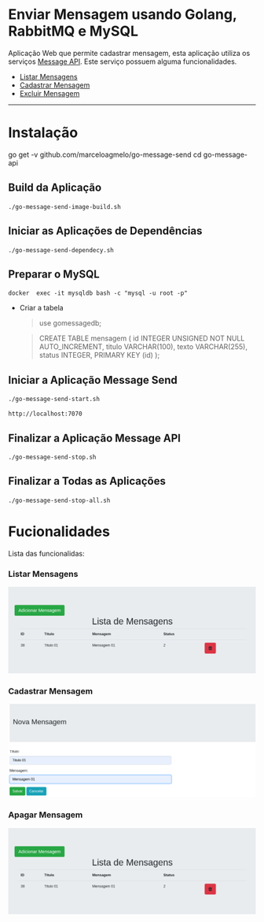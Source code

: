 # Enviar Mensagem usando Golang, RabbitMQ e MySQL

Aplicação Web que permite cadastrar mensagem, esta aplicação utiliza os serviços  [Message API](https://github.com/marceloagmelo/go-message-api). Este serviço possuem alguma funcionalidades.

- [Listar Mensagens](#listar-mensagens)
- [Cadastrar Mensagem](#enviar-mensagem)
- [Excluir Mensagem](#atualizar-mensagem)

----

# Instalação

go get -v github.com/marceloagmelo/go-message-send
cd go-message-api

## Build da Aplicação

```
./go-message-send-image-build.sh
```

## Iniciar as Aplicações de Dependências
```
./go-message-send-dependecy.sh
```

## Preparar o MySQL

```
docker  exec -it mysqldb bash -c "mysql -u root -p"
```
- Criar a tabela
	> use gomessagedb;
	
	> CREATE TABLE mensagem (
id INTEGER UNSIGNED NOT NULL AUTO_INCREMENT,
titulo VARCHAR(100), texto VARCHAR(255),
status INTEGER,
PRIMARY KEY (id)
);

## Iniciar a Aplicação Message Send
```
./go-message-send-start.sh
```
```
http://localhost:7070
```

## Finalizar a Aplicação Message API
```
./go-message-send-stop.sh
```

## Finalizar a Todas as Aplicações
```
./go-message-send-stop-all.sh
```

# Fucionalidades
Lista das funcionalidas:

### Listar Mensagens
![Listar Mensagens](https://github.com/marceloagmelo/go-message-send/blob/master/imagens/tela-listar-mensagens.png?raw=true)

### Cadastrar Mensagem
![Listar Mensagens](https://github.com/marceloagmelo/go-message-send/blob/master/imagens/tela-cadastrar-mensagem.png?raw=true)


### Apagar Mensagem
![Listar Mensagens](https://github.com/marceloagmelo/go-message-send/blob/master/imagens/tela-listar-mensagens.png?raw=true)